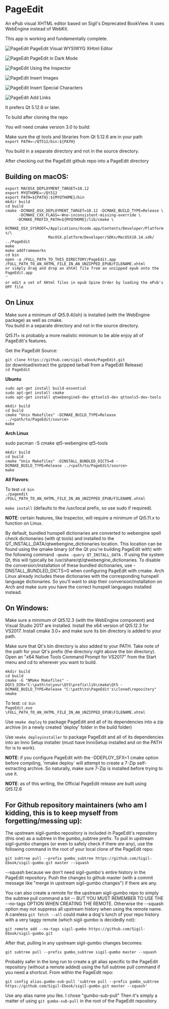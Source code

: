PageEdit
========
An ePub visual XHTML editor based on Sigil's Deprecated BookView.
It uses WebEngine instead of WebKit.

This app is working and fundamentally complete.

![PageEdit](screencaps/pageedit.png?raw=true) PageEdit Visual WYSIWYG XHtml Editor

![PageEdit](screencaps/dark-mode.png?raw=true) PageEdit in Dark Mode

![PageEdit](screencaps/inspector.png?raw=true) Using the Inspector

![PageEdit](screencaps/insert-image.png?raw=true) Insert Images

![PageEdit](screencaps/insert-special-chars.png?raw=true) Insert Special Characters

![PageEdit](screencaps/add-links.png?raw=true) Add Links

It prefers Qt 5.12.6 or later.

To build after cloning the repo

You will need cmake version 3.0 to build:

Make sure the qt tools and libraries from Qt 5.12.6 are in your path<br>
`export PATH=~/QT512/bin:${PATH}`

You build in a separate directory and not in the source directory.

After checking out the PageEdit github repo into a PageEdit directory

Building on macOS:
------------------

`export MACOSX_DEPLOYMENT_TARGET=10.12`<br>
`export MYQTHOME=~/Qt512`<br>
`export PATH=${PATH}:${MYQTHOME}/bin`<br>
`mkdir build`<br>
`cd build`<br>
`cmake -DCMAKE_OSX_DEPLOYMENT_TARGET=10.12 -DCMAKE_BUILD_TYPE=Release \`<br>
`      -DCMAKE_CXX_FLAGS=-Wno-inconsistent-missing-override \`<br>
`      -DCMAKE_PREFIX_PATH=${MYQTHOME}/lib/cmake \ `<br>
`      -DCMAKE_OSX_SYSROOT=/Applications/Xcode.app/Contents/Developer/Platforms/\`<br>
`                   MacOSX.platform/Developer/SDKs/MacOSX10.14.sdk/ ../PageEdit`<br>
`make`<br>
`make addframeworks`<br>
`cd bin`<br>
`open -a /FULL_PATH_TO_THIS_DIRECTORY/PageEdit.app /FULL_PATH_TO_AN_XHTML_FILE_IN_AN_UNZIPPED_EPUB/FILENAME.xhtml`<br>
`or simply drag and drop an xhtml file from an unzipped epub onto the PageEdit.app`<br>
``<br>
`or edit a set of XHtml files in epub Spine Order by loading the ePub's OPF file`<br>

On Linux
--------

Make sure a minimum of Qt5.9.4(ish) is installed (with the WebEngine package) as well as cmake.<br>
You build in a separate directory and not in the source directory.

Qt5.11+ is probably a more realistic minimum to be able enjoy all of PageEdit's features.

Get the PageEdit Source:

`git clone https://github.com/sigil-ebook/PageEdit.git`<br>
(or download/extract the gzipped tarball from a PageEdit Release)<br>
`cd PageEdit`

__Ubuntu__

`sudo apt-get install build-essential`<br>
`sudo apt-get install cmake`<br>
`sudo apt-get install qtwebengine5-dev qttools5-dev qttools5-dev-tools`

`mkdir build`<br>
`cd build`<br>
`cmake "Unix Makefiles" -DCMAKE_BUILD_TYPE=Release ../<path/to/PageEdit/source>`<br>
`make`<br>

__Arch Linux__

sudo pacman -S cmake qt5-webengine qt5-tools<br>

`mkdir build`<br>
`cd build`<br>
`cmake "Unix Makefiles" -DINSTALL_BUNDLED_DICTS=0 -DCMAKE_BUILD_TYPE=Release ../<path/to/PageEdit/source>`<br>
`make`<br>

__All Flavors__:

To test
`cd bin`<br>
`./pageedit /FULL_PATH_TO_AN_XHTML_FILE_IN_AN_UNZIPPED_EPUB/FILENAME.xhtml`

`make install` (defaults to the /usr/local prefix, so use sudo if required).

__NOTE__: certain features, like Inspector, will require a minimum of Qt5.11.x to function on Linux.

By default, bundled hunspell dictionaries are converted to webengine spell check dictionaries (with qt tools) and installed to the QT_INSTALL_DATA/qtwebengine_dictionaries location. This location can be found using the qmake binary (of the Qt you're building PageEdit with) with the following command `-qmake -query QT_INSTALL_DATA` . If using the system Qt, this will typically be /usr/share/qt/qtwebengine_dictionaries. To disable the conversion/installation of these bundled dictionaries, use -DNSTALL_BUNDLED_DICTS=0 when configuring PageEdit with cmake. Arch Linux already includes these dictionaries with the corresponding hunspell language dictionaries. So you'll want to skip their conversion/installation on Arch and make sure you have the correct hunspell languages installed instead.

On Windows:
-----------

Make sure a minimum of Qt5.12.3 (with the WebEngine component) and Visual Studio 2017 are installed. Install the x64 version of Qt5.12.3 for VS2017. Install cmake 3.0+ and make sure its bin directory is added to your path.

Make sure that Qt's bin directory is also added to your PATH. Take note of the path for your Qt's prefix (the directory right above the bin directory). Open an "x64 Native Tools Command Prompt for VS2017" from the Start menu and cd to wherever you want to build.

`mkdir build`<br>
`cd build`<br>
`cmake -G "NMake Makefiles" -DQt5_DIR="C:\path\to\your\Qt5\prefix\lib\cmake\Qt5 -DCMAKE_BUILD_TYPE=Release "C:\path\to\PageEdit's\cloned\repository"`<br>
`nmake`<br>

To test:
`cd bin`<br>
`PageEdit.exe \FULL_PATH_TO_AN_XHTML_FILE_IN_AN_UNZIPPED_EPUB\FILENAME.xhtml`

Use `nmake deploy` to package PageEdit and all of its dependencies into a zip archive (in a newly created 'deploy' folder in the build folder)

Use `nmake deployinstaller` to package PageEdit and all of its dependencies into an Inno Setup installer (must have InnoSetup installed and on the PATH for is to work).

__NOTE__: if you configure PageEdit with the -DDEPLOY_SFX=1 cmake option before compiling, 'nmake deploy` will attempt to create a 7-Zip self-extracting archive. So naturally, make sure 7-Zip is installed before trying to use it.

__NOTE__: as of this writing, the Official PageEdit release are built using Qt5.12.6


## For Github repository maintainers (who am I kidding, this is to keep myself from forgetting/messing up):

The upstream sigil-gumbo repository is included in PageEdit's repository (this one) as a subtree in the gumbo_subtree prefix. To pull in upstream sigil-gumbo changes (or even to safely check if there _are_ any), use the following command in the root of your local clone of the PageEdit repo:

`git subtree pull --prefix gumbo_subtree https://github.com/Sigil-Ebook/sigil-gumbo.git master --squash`

--squash because we don't need sigil-gumbo's entire history in the PageEdit repository. Push the changes to github master (with a commit message like "merge in upstream sigil-gumbo changes") if there are any.

You can also create a remote for the upstream sigil-gumbo repo to simply the subtree pull command a bit -- BUT YOU MUST REMEMBER TO USE THE --no-tags OPTION WHEN CREATING THE REMOTE. Otherwise the --squash option may not suppress all upstream history when using the remote name. A careless `git fetch --all` could make a dog's lunch of your repo history with a very taggy remote (which sigil-gumbo is decidedly not):

`git remote add --no-tags sigil-gumbo https://github.com/Sigil-Ebook/sigil-gumbo.git`

After that, pulling in any upstream sigil-gumbo changes becomes:

`git subtree pull --prefix gumbo_subtree sigil-gumbo master --squash`

Probably safer in the long run to create a git alias specific to the PageEdit repository (without a remote added) using the full subtree pull command if you need a shortcut. From within the PageEdit repo:

`git config alias.gumbo-sub-pull 'subtree pull --prefix gumbo_subtree https://github.com/Sigil-Ebook/sigil-gumbo.git master --squash'`

Use any alias name you like. I chose "gumbo-sub-pull"  Then it's simply a matter of using `git gumbo-sub-pull` in the root of the PageEdit repository.



